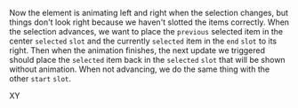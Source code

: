 Now the element is animating left and right when the selection changes, but
things don't look right because we haven't slotted the items correctly. When
the selection advances, we want to place the `previous` selected item in the
center `selected` `slot` and the currently `selected` item in the `end` `slot`
to its right. Then when the animation finishes, the next update we triggered
should place the `selected` item back in the `selected` `slot` that will be
shown without animation. When not advancing, we do the same thing with the
other `start` `slot`.

XY
